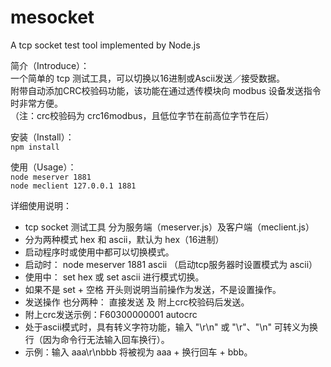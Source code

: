 # mesocket
  A tcp socket test tool implemented by Node.js  
  
简介（Introduce）：    
一个简单的 tcp 测试工具，可以切换以16进制或Ascii发送／接受数据。  
附带自动添加CRC校验码功能，该功能在通过透传模块向 modbus 设备发送指令时非常方便。  
 （注：crc校验码为 crc16modbus，且低位字节在前高位字节在后）

安装（Install）：  
`npm install`  

使用（Usage）：  
`node meserver 1881`  
`node meclient 127.0.0.1 1881`  

详细使用说明：  
 * tcp socket 测试工具 分为服务端（meserver.js）及客户端（meclient.js）
 * 分为两种模式 hex 和 ascii，默认为 hex（16进制）
 * 启动程序时或使用中都可以切换模式。
 * 启动时： node meserver 1881 ascii （启动tcp服务器时设置模式为 ascii）
 * 使用中： set hex 或 set ascii 进行模式切换。
 * 如果不是 set + 空格 开头则说明当前操作为发送，不是设置操作。
 * 发送操作 也分两种： 直接发送 及 附上crc校验码后发送。  
 * 附上crc发送示例：F60300000001 autocrc
 * 处于ascii模式时，具有转义字符功能，输入 "\r\n" 或 "\r"、"\n" 可转义为换行（因为命令行无法输入回车换行）。
 * 示例：输入 aaa\r\nbbb 将被视为 aaa + 换行回车 + bbb。
